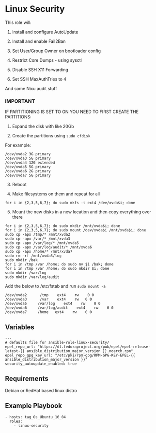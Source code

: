 Linux Security
=========

This role will: 

1. Install and configure AutoUpdate

2. Install and enable Fail2Ban

3. Set User/Group Owner on bootloader config

4. Restrict Core Dumps - using sysctl

5.  Disable SSH X11 Forwarding
  
6. Set SSH MaxAuthTries to 4 

And some Nixu audit stuff


### IMPORTANT
IF PARTITIONING IS SET TO ON YOU NEED TO FIRST CREATE THE PARTITIONS:

1. Expand the disk with like 20Gb

2. Create the partitions using ```sudo cfdisk```

For example:
```
/dev/xvda2 3G primary
/dev/xvda3 5G primary
/dev/xvda4 12G extended
/dev/xvda5 5G primary
/dev/xvda6 2G primary
/dev/xvda7 5G primary
```

3. Reboot 

4. Make filesystems on them  and repeat for all

```for i in {2,3,5,6,7}; do sudo mkfs -t ext4 /dev/xvda$i; done ```

5. Mount the new disks in a new location and then copy everything over there
```
for i in {2,3,5,6,7}; do sudo mkdir /mnt/xvda$i; done
for i in {2,3,5,6,7}; do sudo mount /dev/xvda$i /mnt/xvda$i; done
sudo cp -apx /tmp/* /mnt/xvda2
sudo cp -apx /var/* /mnt/xvda3
sudo cp -apx /var/log/* /mnt/xvda5
sudo cp -apx /var/log/audit/* /mnt/xvda6
sudo cp -apx /home/* /mnt/xvda7
sudo rm -rf /mnt/xvda3/log
sudo mkdir /bak
for i in /tmp /var /home; do sudo mv $i /bak; done
for i in /tmp /var /home; do sudo mkdir $i; done
sudo mkdir /var/log 
sudo mkdir /var/log/audit
```

Add the below to /etc/fstab and run ```sudo mount -a```
```
/dev/xvda2      /tmp    ext4    rw    0 0
/dev/xvda3      /var    ext4    rw   0 0
/dev/xvda5     /var/log    ext4    rw    0 0
/dev/xvda6     /var/log/audit    ext4    rw    0 0
/dev/xvda7     /home   ext4    rw    0 0
```


Variables
------------

```
---
# defaults file for ansible-role-linux-security/
epel_repo_url: "https://dl.fedoraproject.org/pub/epel/epel-release-latest-{{ ansible_distribution_major_version }}.noarch.rpm"
epel_repo_gpg_key_url: "/etc/pki/rpm-gpg/RPM-GPG-KEY-EPEL-{{ ansible_distribution_major_version }}"
security_autoupdate_enabled: true
```


Requirements
------------

Debian or RedHat based linux distro


Example Playbook
----------------

    - hosts: tag_Os_Ubuntu_16_04
      roles:
        - linux-security

